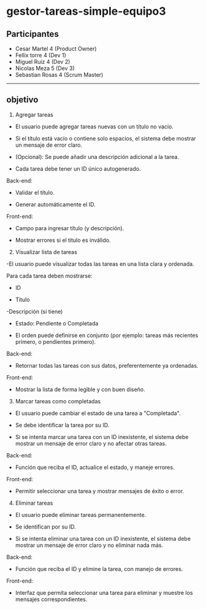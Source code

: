 # gestor-tareas-simple-equipo3
## Participantes
- Cesar Martel 4 (Product Owner)
- Fellix torre 4 (Dev 1)
- Miguel Ruiz 4 (Dev 2)
- Nicolas  Meza 5 (Dev 3)
- Sebastian Rosas 4 (Scrum Master)
-------------------------------------------------------
## objetivo
1. Agregar tareas
- El usuario puede agregar tareas nuevas con un título no vacío.

- Si el título está vacío o contiene solo espacios, el sistema debe mostrar un mensaje de error claro.

- (Opcional): Se puede añadir una descripción adicional a la tarea.

- Cada tarea debe tener un ID único autogenerado.

Back-end:

- Validar el título.

- Generar automáticamente el ID.

Front-end:

- Campo para ingresar título (y descripción).

- Mostrar errores si el título es inválido.

2. Visualizar lista de tareas
   
-El usuario puede visualizar todas las tareas en una lista clara y ordenada.

Para cada tarea deben mostrarse:

- ID

- Título

-Descripción (si tiene)

- Estado: Pendiente o Completada

- El orden puede definirse en conjunto (por ejemplo: tareas más recientes primero, o pendientes primero).

Back-end:

- Retornar todas las tareas con sus datos, preferentemente ya ordenadas.

Front-end:

- Mostrar la lista de forma legible y con buen diseño.

3. Marcar tareas como completadas
   
- El usuario puede cambiar el estado de una tarea a "Completada".

- Se debe identificar la tarea por su ID.

- Si se intenta marcar una tarea con un ID inexistente, el sistema debe mostrar un mensaje de error claro y no afectar otras tareas.

Back-end:

- Función que reciba el ID, actualice el estado, y maneje errores.

Front-end:

- Permitir seleccionar una tarea y mostrar mensajes de éxito o error.

4. Eliminar tareas
   
- El usuario puede eliminar tareas permanentemente.

- Se identifican por su ID.

- Si se intenta eliminar una tarea con un ID inexistente, el sistema debe mostrar un mensaje de error claro y no eliminar nada más.

Back-end:

- Función que reciba el ID y elimine la tarea, con manejo de errores.

Front-end:

- Interfaz que permita seleccionar una tarea para eliminar y muestre los mensajes correspondientes.
